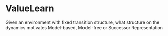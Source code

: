 # ValueLearn
Given an environment with fixed transition structure, what structure on the dynamics motivates Model-based, Model-free or Successor Representation
